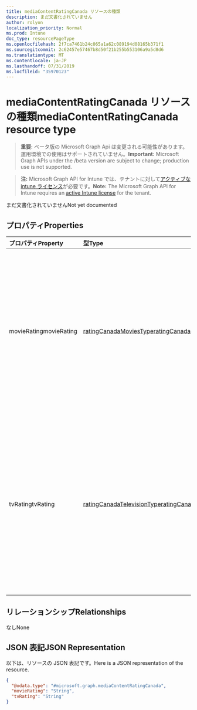 ```yaml
---
title: mediaContentRatingCanada リソースの種類
description: まだ文書化されていません
author: rolyon
localization_priority: Normal
ms.prod: Intune
doc_type: resourcePageType
ms.openlocfilehash: 2f7ca7461b24c065a1a62c089194d08165b371f1
ms.sourcegitcommit: 2c62457e57467b8d50f21b255b553106a9a5d8d6
ms.translationtype: MT
ms.contentlocale: ja-JP
ms.lasthandoff: 07/31/2019
ms.locfileid: "35970123"
---
```

# <a name="mediacontentratingcanada-resource-type"></a><span data-ttu-id="bbc06-103">mediaContentRatingCanada リソースの種類</span><span class="sxs-lookup"><span data-stu-id="bbc06-103">mediaContentRatingCanada resource type</span></span>

> <span data-ttu-id="bbc06-104">**重要:** ベータ版の Microsoft Graph Api は変更される可能性があります。運用環境での使用はサポートされていません。</span><span class="sxs-lookup"><span data-stu-id="bbc06-104">**Important:** Microsoft Graph APIs under the /beta version are subject to change; production use is not supported.</span></span>

> <span data-ttu-id="bbc06-105">**注:** Microsoft Graph API for Intune では、テナントに対して[アクティブな intune ライセンス](https://go.microsoft.com/fwlink/?linkid=839381)が必要です。</span><span class="sxs-lookup"><span data-stu-id="bbc06-105">**Note:** The Microsoft Graph API for Intune requires an [active Intune license](https://go.microsoft.com/fwlink/?linkid=839381) for the tenant.</span></span>

<span data-ttu-id="bbc06-106">まだ文書化されていません</span><span class="sxs-lookup"><span data-stu-id="bbc06-106">Not yet documented</span></span>

## <a name="properties"></a><span data-ttu-id="bbc06-107">プロパティ</span><span class="sxs-lookup"><span data-stu-id="bbc06-107">Properties</span></span>
|<span data-ttu-id="bbc06-108">プロパティ</span><span class="sxs-lookup"><span data-stu-id="bbc06-108">Property</span></span>|<span data-ttu-id="bbc06-109">型</span><span class="sxs-lookup"><span data-stu-id="bbc06-109">Type</span></span>|<span data-ttu-id="bbc06-110">説明</span><span class="sxs-lookup"><span data-stu-id="bbc06-110">Description</span></span>|
|:---|:---|:---|
|<span data-ttu-id="bbc06-111">movieRating</span><span class="sxs-lookup"><span data-stu-id="bbc06-111">movieRating</span></span>|[<span data-ttu-id="bbc06-112">ratingCanadaMoviesType</span><span class="sxs-lookup"><span data-stu-id="bbc06-112">ratingCanadaMoviesType</span></span>](../resources/intune-deviceconfig-ratingcanadamoviestype.md)|<span data-ttu-id="bbc06-113">カナダ向けに選択されている映画のレーティング。</span><span class="sxs-lookup"><span data-stu-id="bbc06-113">Movies rating selected for Canada.</span></span> <span data-ttu-id="bbc06-114">可能な値は、`allAllowed`、`allBlocked`、`general`、`parentalGuidance`、`agesAbove14`、`agesAbove18`、`restricted` です。</span><span class="sxs-lookup"><span data-stu-id="bbc06-114">Possible values are: `allAllowed`, `allBlocked`, `general`, `parentalGuidance`, `agesAbove14`, `agesAbove18`, `restricted`.</span></span>|
|<span data-ttu-id="bbc06-115">tvRating</span><span class="sxs-lookup"><span data-stu-id="bbc06-115">tvRating</span></span>|[<span data-ttu-id="bbc06-116">ratingCanadaTelevisionType</span><span class="sxs-lookup"><span data-stu-id="bbc06-116">ratingCanadaTelevisionType</span></span>](../resources/intune-deviceconfig-ratingcanadatelevisiontype.md)|<span data-ttu-id="bbc06-117">カナダ向けに選択されているテレビのレーティング。</span><span class="sxs-lookup"><span data-stu-id="bbc06-117">TV rating selected for Canada.</span></span> <span data-ttu-id="bbc06-118">可能な値は、`allAllowed`、`allBlocked`、`children`、`childrenAbove8`、`general`、`parentalGuidance`、`agesAbove14`、`agesAbove18` です。</span><span class="sxs-lookup"><span data-stu-id="bbc06-118">Possible values are: `allAllowed`, `allBlocked`, `children`, `childrenAbove8`, `general`, `parentalGuidance`, `agesAbove14`, `agesAbove18`.</span></span>|

## <a name="relationships"></a><span data-ttu-id="bbc06-119">リレーションシップ</span><span class="sxs-lookup"><span data-stu-id="bbc06-119">Relationships</span></span>
<span data-ttu-id="bbc06-120">なし</span><span class="sxs-lookup"><span data-stu-id="bbc06-120">None</span></span>

## <a name="json-representation"></a><span data-ttu-id="bbc06-121">JSON 表記</span><span class="sxs-lookup"><span data-stu-id="bbc06-121">JSON Representation</span></span>
<span data-ttu-id="bbc06-122">以下は、リソースの JSON 表記です。</span><span class="sxs-lookup"><span data-stu-id="bbc06-122">Here is a JSON representation of the resource.</span></span>
<!-- {
  "blockType": "resource",
  "@odata.type": "microsoft.graph.mediaContentRatingCanada"
}
-->
``` json
{
  "@odata.type": "#microsoft.graph.mediaContentRatingCanada",
  "movieRating": "String",
  "tvRating": "String"
}
```





